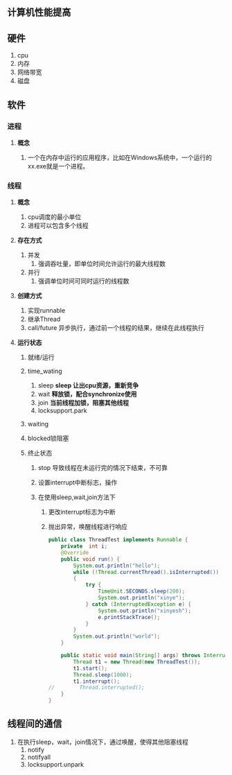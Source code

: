 ## 计算机性能提高

## 硬件

1. cpu
2. 内存
3. 网络带宽
4. 磁盘

## 软件

### 进程
1. **概念** 

   1. 一个在内存中运行的应用程序，比如在Windows系统中，一个运行的xx.exe就是一个进程。

### 线程

1. **概念**

   1. cpu调度的最小单位
   2. 进程可以包含多个线程

2. **存在方式**

   1. 并发
      1. 强调吞吐量，即单位时间允许运行的最大线程数
   2. 并行
      1. 强调单位时间可同时运行的线程数

3. **创建方式**

   1. 实现runnable
   2. 继承Thread
   3. call/future 异步执行，通过前一个线程的结果，继续在此线程执行

4. **运行状态**

   1. 就绪/运行

   2. time_wating

      1. sleep **sleep 让出cpu资源，重新竞争**
      2. wait **释放锁，配合synchronize使用**
      3. join **当前线程加锁，阻塞其他线程**
      4. locksupport.park

   3. waiting

   4. blocked锁阻塞

   5. 终止状态

      1. stop 导致线程在未运行完的情况下结束，不可靠

      2. 设置interrupt中断标志，操作

      3. 在使用sleep,wait,join方法下

         1. 更改interrupt标志为中断

         2. 抛出异常，唤醒线程进行响应

            ```java
            public class ThreadTest implements Runnable {
                private  int i;
                @Override
                public void run() {
                    System.out.println("hello");
                    while (!Thread.currentThread().isInterrupted())
                    {
                        try {
                            TimeUnit.SECONDS.sleep(200);
                            System.out.println("xinye");
                        } catch (InterruptedException e) {
                            System.out.println("xinyesh");
                            e.printStackTrace();
                        }
                    }
                    System.out.println("world");
                }
            
                public static void main(String[] args) throws InterruptedException {
                    Thread t1 = new Thread(new ThreadTest());
                    t1.start();
                    Thread.sleep(1000);
                    t1.interrupt();
            //        Thread.interrupted();
                }
            }
            ```



## 线程间的通信

 1. 在执行sleep，wait，join情况下，通过唤醒，使得其他阻塞线程
    1. notify
    2. notifyall
	3. locksupport.unpark
